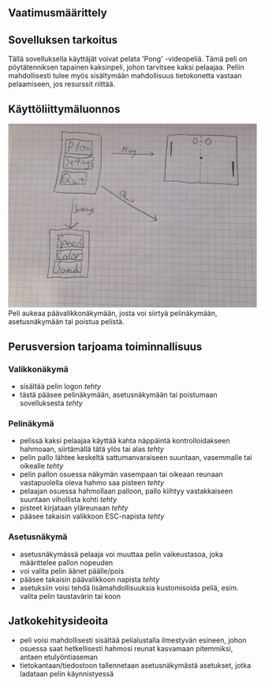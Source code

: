 ## Vaatimusmäärittely

## Sovelluksen tarkoitus

Tällä sovelluksella käyttäjät voivat pelata 'Pong' -videopeliä. Tämä peli on pöytätenniksen tapainen kaksinpeli, johon tarvitsee kaksi pelaajaa. Peliin mahdollisesti tulee myös sisältymään mahdollisuus tietokonetta vastaan pelaamiseen, jos resurssit riittää. 


## Käyttöliittymäluonnos
<img src="https://github.com/isakpulkki/ot-harjoitustyo/blob/5be0e73879f20b9a7a443c59c075d37190eb3dbd/dokumentaatio/images/luonnos.jpg" width="750">
Peli aukeaa päävalikkonäkymään, josta voi siirtyä pelinäkymään, asetusnäkymään tai poistua pelistä.

## Perusversion tarjoama toiminnallisuus

### Valikkonäkymä

- sisältää pelin logon <em>tehty</em>
- tästä pääsee pelinäkymään, asetusnäkymään tai poistumaan sovelluksesta <em>tehty</em>

### Pelinäkymä

- pelissä kaksi pelaajaa käyttää kahta näppäintä kontrolloidakseen hahmoaan, siirtämällä tätä ylös tai alas <em>tehty</em>
- pelin pallo lähtee keskeltä sattumanvaraiseen suuntaan, vasemmalle tai oikealle <em>tehty</em>
- pelin pallon osuessa näkymän vasempaan tai oikeaan reunaan vastapuolella oleva hahmo saa pisteen <em>tehty</em>
- pelaajan osuessa hahmollaan palloon, pallo kiihtyy vastakkaiseen suuntaan vihollista kohti <em>tehty</em>
- pisteet kirjataan yläreunaan <em>tehty</em>
- pääsee takaisin valikkoon ESC-napista <em>tehty</em>

### Asetusnäkymä

- asetusnäkymässä pelaaja voi muuttaa pelin vaikeustasoa, joka määrittelee pallon nopeuden
- voi valita pelin äänet päälle/pois
- pääsee takaisin päävalikkoon napista <em>tehty</em>
- asetuksiin voisi tehdä lisämahdollisuuksia kustomisoida peliä, esim. valita pelin taustavärin tai koon

## Jatkokehitysideoita

- peli voisi mahdollisesti sisältää pelialustalla ilmestyvän esineen, johon osuessa saat hetkellisesti hahmosi reunat kasvamaan pitemmiksi, antaen etulyöntiaseman
- tietokantaan/tiedostoon tallennetaan asetusnäkymästä asetukset, jotka ladataan pelin käynnistyessä
